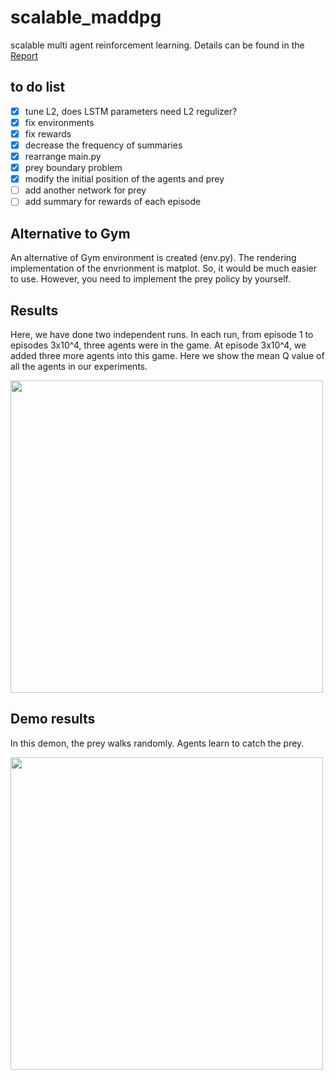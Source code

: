# scalable_maddpg
scalable multi agent reinforcement learning. Details can be found in the [Report](scalable-multi-agent.pdf)

## to do list
- [x] tune L2, does LSTM parameters need L2 regulizer?
- [x] fix environments
- [x] fix rewards
- [x] decrease the frequency of summaries
- [x] rearrange main.py
- [x] prey boundary problem
- [x] modify the initial position of the agents and prey
- [ ] add another network for prey
- [ ] add summary for rewards of each episode
## Alternative to Gym
An alternative of Gym environment is created (env.py). The rendering implementation of the envrionment is matplot. So, it would be much easier to use. However, you need to implement the prey policy by yourself. 
## Results
Here, we have done two independent runs. In each run, from episode 1 to episodes 3x10^4, three agents were in the game. At episode 3x10^4, we added three more agents into this game. Here we show the mean Q value of all the agents in our experiments. 

<img src="https://github.com/livey/scalable_maddpg/blob/master/Notes/fig1.png" width="500"  />

## Demo results
In this demon, the prey walks randomly. Agents learn to catch the prey. 

<img src="https://github.com/livey/scalable_maddpg/blob/master/Notes/replay.gif" width="500"  />

